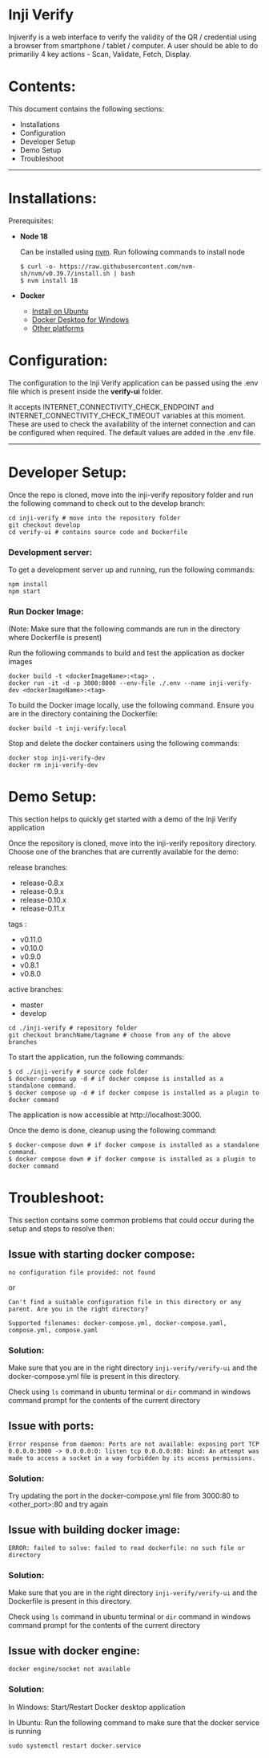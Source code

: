 # Inji Verify

Injiverify is a web interface to verify the validity of the QR / credential using a browser from smartphone / tablet / computer. A user should be able to do primariliy 4 key actions - Scan, Validate, Fetch, Display.

# Contents:

This document contains the following sections:

- Installations
- Configuration
- Developer Setup
- Demo Setup
- Troubleshoot

---

# Installations:

Prerequisites:

- **Node 18**

  Can be installed using [nvm](https://github.com/nvm-sh/nvm). Run following commands to install node

  ```shell
  $ curl -o- https://raw.githubusercontent.com/nvm-sh/nvm/v0.39.7/install.sh | bash
  $ nvm install 18
  ```

- **Docker**

  - [Install on Ubuntu](https://docs.docker.com/engine/install/ubuntu/)
  - [Docker Desktop for Windows](https://docs.docker.com/desktop/install/windows-install/)
  - [Other platforms](https://docs.docker.com/engine/install/)

# Configuration:

The configuration to the Inji Verify application can be passed using the .env file which is present inside the **verify-ui** folder.

It accepts INTERNET_CONNECTIVITY_CHECK_ENDPOINT and INTERNET_CONNECTIVITY_CHECK_TIMEOUT variables at this moment. These are used to check the availability of the internet connection and can be configured when required. The default values are added in the .env file.

---

# Developer Setup:

Once the repo is cloned, move into the inji-verify repository folder and run the following command to check out to the develop branch:

```shell
cd inji-verify # move into the repository folder
git checkout develop
cd verify-ui # contains source code and Dockerfile
```

### Development server:

To get a development server up and running, run the following commands:

```shell
npm install
npm start
```

### Run Docker Image:

(Note: Make sure that the following commands are run in the directory where Dockerfile is present)

Run the following commands to build and test the application as docker images

```shell
docker build -t <dockerImageName>:<tag> .
docker run -it -d -p 3000:8000 --env-file ./.env --name inji-verify-dev <dockerImageName>:<tag>
```

To build the Docker image locally, use the following command. Ensure you are in the directory containing the Dockerfile:

```shell
docker build -t inji-verify:local
```

Stop and delete the docker containers using the following commands:

```shell
docker stop inji-verify-dev
docker rm inji-verify-dev
```

# Demo Setup:

This section helps to quickly get started with a demo of the Inji Verify application

Once the repository is cloned, move into the inji-verify repository directory.
Choose one of the branches that are currently available for the demo:

release branches:

- release-0.8.x
- release-0.9.x
- release-0.10.x
- release-0.11.x

tags :

- v0.11.0
- v0.10.0
- v0.9.0
- v0.8.1
- v0.8.0

active branches:

- master
- develop

```shell
cd ./inji-verify # repository folder
git checkout branchName/tagname # choose from any of the above branches
```

To start the application, run the following commands:

```shell
$ cd ./inji-verify # source code folder
$ docker-compose up -d # if docker compose is installed as a standalone command.
$ docker compose up -d # if docker compose is installed as a plugin to docker command
```

The application is now accessible at http://localhost:3000.

Once the demo is done, cleanup using the following command:

```shell
$ docker-compose down # if docker compose is installed as a standalone command.
$ docker compose down # if docker compose is installed as a plugin to docker command
```

# Troubleshoot:

This section contains some common problems that could occur during the setup and steps to resolve then:

## Issue with starting docker compose:

```
no configuration file provided: not found
```

or

```
Can't find a suitable configuration file in this directory or any
parent. Are you in the right directory?

Supported filenames: docker-compose.yml, docker-compose.yaml, compose.yml, compose.yaml
```

### Solution:

Make sure that you are in the right directory `inji-verify/verify-ui` and the docker-compose.yml file is present in this directory.

Check using `ls` command in ubuntu terminal or `dir` command in windows command prompt for the contents of the current directory

## Issue with ports:

```
Error response from daemon: Ports are not available: exposing port TCP 0.0.0.0:3000 -> 0.0.0.0:0: listen tcp 0.0.0.0:80: bind: An attempt was made to access a socket in a way forbidden by its access permissions.
```

### Solution:

Try updating the port in the docker-compose.yml file from 3000:80 to <other_port>:80 and try again

## Issue with building docker image:

```
ERROR: failed to solve: failed to read dockerfile: no such file or directory
```

### Solution:

Make sure that you are in the right directory `inji-verify/verify-ui` and the Dockerfile is present in this directory.

Check using `ls` command in ubuntu terminal or `dir` command in windows command prompt for the contents of the current directory

## Issue with docker engine:

```
docker engine/socket not available
```

### Solution:

In Windows: Start/Restart Docker desktop application

In Ubuntu: Run the following command to make sure that the docker service is running

```shell
sudo systemctl restart docker.service
```
